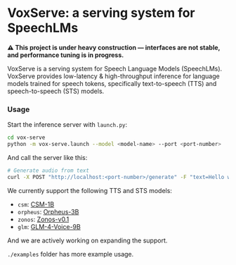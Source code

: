 # VoxServe: a serving system for SpeechLMs

**⚠️ This project is under heavy construction — interfaces are not stable, and performance tuning is in progress.**

VoxServe is a serving system for Speech Language Models (SpeechLMs). VoxServe provides low-latency & high-throughput inference for language models trained for speech tokens, specifically text-to-speech (TTS) and speech-to-speech (STS) models.

### Usage

Start the inference server with `launch.py`:

```bash
cd vox-serve
python -m vox-serve.launch --model <model-name> --port <port-number>
```

And call the server like this:

```bash
# Generate audio from text
curl -X POST "http://localhost:<port-number>/generate" -F "text=Hello world" -F "streaming=true" -o output.wav
```

We currently support the following TTS and STS models:

- `csm`: [CSM-1B](https://huggingface.co/sesame/csm-1b)
- `orpheus`: [Orpheus-3B](https://huggingface.co/canopylabs/orpheus-3b-0.1-ft)
- `zonos`: [Zonos-v0.1](https://huggingface.co/Zyphra/Zonos-v0.1-transformer)
- `glm`: [GLM-4-Voice-9B](https://huggingface.co/zai-org/glm-4-voice-9b)

And we are actively working on expanding the support.

`./examples` folder has more example usage.
